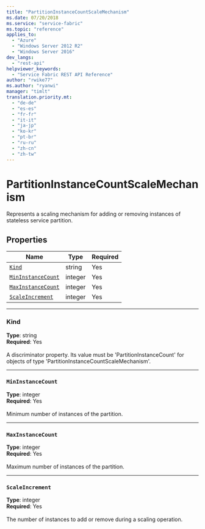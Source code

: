 ```yaml
---
title: "PartitionInstanceCountScaleMechanism"
ms.date: 07/20/2018
ms.service: "service-fabric"
ms.topic: "reference"
applies_to: 
  - "Azure"
  - "Windows Server 2012 R2"
  - "Windows Server 2016"
dev_langs: 
  - "rest-api"
helpviewer_keywords: 
  - "Service Fabric REST API Reference"
author: "rwike77"
ms.author: "ryanwi"
manager: "timlt"
translation.priority.mt: 
  - "de-de"
  - "es-es"
  - "fr-fr"
  - "it-it"
  - "ja-jp"
  - "ko-kr"
  - "pt-br"
  - "ru-ru"
  - "zh-cn"
  - "zh-tw"
---
```

# PartitionInstanceCountScaleMechanism

Represents a scaling mechanism for adding or removing instances of stateless service partition.

## Properties
| Name | Type | Required |
| --- | --- | --- |
| [`Kind`](#kind) | string | Yes |
| [`MinInstanceCount`](#mininstancecount) | integer | Yes |
| [`MaxInstanceCount`](#maxinstancecount) | integer | Yes |
| [`ScaleIncrement`](#scaleincrement) | integer | Yes |

____
### Kind
__Type__: string <br/>
__Required__: Yes <br/>
<br/>
A discriminator property. Its value must be 'PartitionInstanceCount' for objects of type 'PartitionInstanceCountScaleMechanism'.

____
### `MinInstanceCount`
__Type__: integer <br/>
__Required__: Yes<br/>
<br/>
Minimum number of instances of the partition.

____
### `MaxInstanceCount`
__Type__: integer <br/>
__Required__: Yes<br/>
<br/>
Maximum number of instances of the partition.

____
### `ScaleIncrement`
__Type__: integer <br/>
__Required__: Yes<br/>
<br/>
The number of instances to add or remove during a scaling operation.
